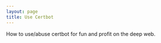 ```yaml
---
layout: page
title: Use Certbot
---
```


How to use/abuse certbot for fun and profit on the deep web.
